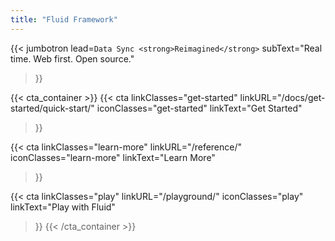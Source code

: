 ```yaml
---
title: "Fluid Framework"
---
```


{{< jumbotron
  lead=`Data Sync <strong>Reimagined</strong>`
  subText="Real time. Web first. Open source."
>}}

{{< cta_container  >}}
  {{< cta
    linkClasses="get-started"
    linkURL="/docs/get-started/quick-start/"
    iconClasses="get-started"
    linkText="Get Started"
  >}}

  {{< cta
    linkClasses="learn-more"
    linkURL="/reference/"
    iconClasses="learn-more"
    linkText="Learn More"
  >}}

  {{< cta
    linkClasses="play"
    linkURL="/playground/"
    iconClasses="play"
    linkText="Play with Fluid"
  >}}
{{< /cta_container  >}}

